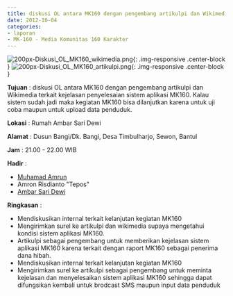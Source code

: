 ```yaml
---
title: diskusi OL antara MK160 dengan pengembang artikulpi dan Wikimedia terkait kejelasan penyelesaian sistem aplikasi MK160. Kalau sistem sudah jadi maka kegiatan MK160 bisa dilanjutkan karena untuk uji coba maupun untuk upload data penduduk.
date: 2012-10-04
categories:
- laporan
- MK-160 - Media Komunitas 160 Karakter
---
```


![200px-Diskusi_OL_MK160_wikimedia.png](/uploads/200px-Diskusi_OL_MK160_wikimedia.png){: .img-responsive .center-block }
![200px-Diskusi_OL_MK160_artikulpi.png](/uploads/200px-Diskusi_OL_MK160_artikulpi.png){: .img-responsive .center-block }

**Tujuan** : diskusi OL antara MK160 dengan pengembang artikulpi dan Wikimedia terkait kejelasan penyelesaian sistem aplikasi MK160. Kalau sistem sudah jadi maka kegiatan MK160 bisa dilanjutkan karena untuk uji coba maupun untuk upload data penduduk.

**Lokasi** : Rumah Ambar Sari Dewi 

**Alamat** : Dusun Bangi/Dk. Bangi, Desa Timbulharjo, Sewon, Bantul 

**Jam** : 21.00 - 22.00 WIB 

**Hadir** : 
* [Muhamad Amrun](http://wiki.ciptamedia.org/wiki/Muhamad_Amrun)
* Amron Risdianto "Tepos"
* [Ambar Sari Dewi](http://wiki.ciptamedia.org/wiki/Ambar_Sari_Dewi)

**Ringkasan** : 
* Mendiskusikan internal terkait kelanjutan kegiatan MK160
* Mengirimkan surel ke artikulpi dan wikimedia supaya mengetahui kondisi sistem aplikasi MK160.
* Artikulpi sebagai pengembang untuk memberikan kejelasan sistem aplikasi MK160 karena terkait dengan raport MK160 sebagai penerima dana hibah.
* Mendiskusikan internal terkait kelanjutan kegiatan MK160
* Mengirimkan surel ke artikulpi sebagai pengembang untuk meminta kejelasan dan menyelesaikan sistem aplikasi MK160 sehingga dapat difungsikan kembali untuk brodcast SMS maupun input data penduduk 
